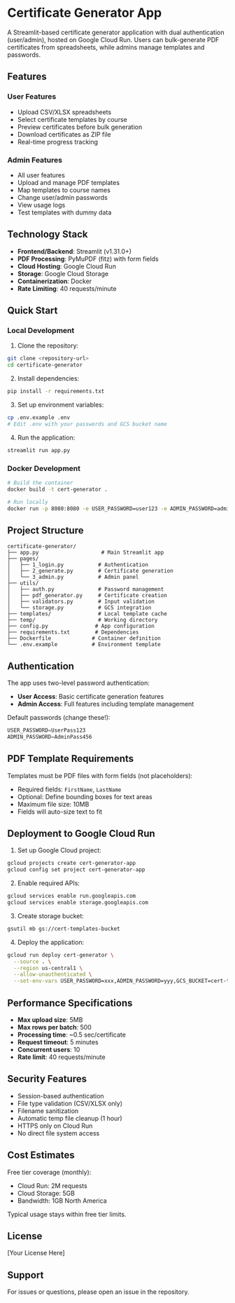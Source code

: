# Certificate Generator App

A Streamlit-based certificate generator application with dual authentication (user/admin), hosted on Google Cloud Run. Users can bulk-generate PDF certificates from spreadsheets, while admins manage templates and passwords.

## Features

### User Features
- Upload CSV/XLSX spreadsheets
- Select certificate templates by course
- Preview certificates before bulk generation
- Download certificates as ZIP file
- Real-time progress tracking

### Admin Features
- All user features
- Upload and manage PDF templates
- Map templates to course names
- Change user/admin passwords
- View usage logs
- Test templates with dummy data

## Technology Stack

- **Frontend/Backend**: Streamlit (v1.31.0+)
- **PDF Processing**: PyMuPDF (fitz) with form fields
- **Cloud Hosting**: Google Cloud Run
- **Storage**: Google Cloud Storage
- **Containerization**: Docker
- **Rate Limiting**: 40 requests/minute

## Quick Start

### Local Development

1. Clone the repository:
```bash
git clone <repository-url>
cd certificate-generator
```

2. Install dependencies:
```bash
pip install -r requirements.txt
```

3. Set up environment variables:
```bash
cp .env.example .env
# Edit .env with your passwords and GCS bucket name
```

4. Run the application:
```bash
streamlit run app.py
```

### Docker Development

```bash
# Build the container
docker build -t cert-generator .

# Run locally
docker run -p 8080:8080 -e USER_PASSWORD=user123 -e ADMIN_PASSWORD=admin456 cert-generator
```

## Project Structure

```
certificate-generator/
├── app.py                    # Main Streamlit app
├── pages/
│   ├── 1_login.py           # Authentication
│   ├── 2_generate.py        # Certificate generation
│   └── 3_admin.py           # Admin panel
├── utils/
│   ├── auth.py              # Password management
│   ├── pdf_generator.py     # Certificate creation
│   ├── validators.py        # Input validation
│   └── storage.py           # GCS integration
├── templates/               # Local template cache
├── temp/                    # Working directory
├── config.py               # App configuration
├── requirements.txt        # Dependencies
├── Dockerfile             # Container definition
└── .env.example           # Environment template
```

## Authentication

The app uses two-level password authentication:
- **User Access**: Basic certificate generation features
- **Admin Access**: Full features including template management

Default passwords (change these!):
```python
USER_PASSWORD=UserPass123
ADMIN_PASSWORD=AdminPass456
```

## PDF Template Requirements

Templates must be PDF files with form fields (not placeholders):
- Required fields: `FirstName`, `LastName`
- Optional: Define bounding boxes for text areas
- Maximum file size: 10MB
- Fields will auto-size text to fit

## Deployment to Google Cloud Run

1. Set up Google Cloud project:
```bash
gcloud projects create cert-generator-app
gcloud config set project cert-generator-app
```

2. Enable required APIs:
```bash
gcloud services enable run.googleapis.com
gcloud services enable storage.googleapis.com
```

3. Create storage bucket:
```bash
gsutil mb gs://cert-templates-bucket
```

4. Deploy the application:
```bash
gcloud run deploy cert-generator \
  --source . \
  --region us-central1 \
  --allow-unauthenticated \
  --set-env-vars USER_PASSWORD=xxx,ADMIN_PASSWORD=yyy,GCS_BUCKET=cert-templates-bucket
```

## Performance Specifications

- **Max upload size**: 5MB
- **Max rows per batch**: 500
- **Processing time**: ~0.5 sec/certificate
- **Request timeout**: 5 minutes
- **Concurrent users**: 10
- **Rate limit**: 40 requests/minute

## Security Features

- Session-based authentication
- File type validation (CSV/XLSX only)
- Filename sanitization
- Automatic temp file cleanup (1 hour)
- HTTPS only on Cloud Run
- No direct file system access

## Cost Estimates

Free tier coverage (monthly):
- Cloud Run: 2M requests
- Cloud Storage: 5GB
- Bandwidth: 1GB North America

Typical usage stays within free tier limits.

## License

[Your License Here]

## Support

For issues or questions, please open an issue in the repository.